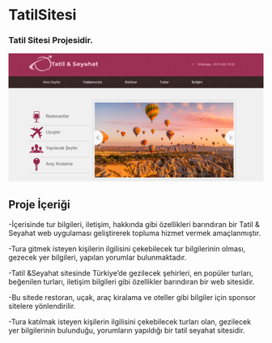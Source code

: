 # TatilSitesi
### Tatil Sitesi Projesidir.



![octocat](./resim.png)

## Proje İçeriği

  -İçerisinde tur bilgileri, iletişim, hakkında gibi özellikleri barındıran bir Tatil & Seyahat web uygulaması geliştirerek topluma hizmet vermek amaçlanmıştır.    
  
  -Tura gitmek isteyen kişilerin ilgilisini çekebilecek tur bilgilerinin olması, gezecek yer bilgileri, yapılan yorumlar bulunmaktadır.  
  
  -Tatil &Seyahat sitesinde Türkiye’de gezilecek şehirleri, en popüler turları, beğenilen turları, iletişim bilgileri gibi özellikler barındıran bir web sitesidir.
  
  -Bu sitede restoran, uçak, araç kiralama ve oteller gibi bilgiler için sponsor sitelere yönlendirilir.
  
  -Tura katılmak isteyen kişilerin ilgilisini çekebilecek turları olan, gezilecek yer bilgilerinin bulunduğu, yorumların yapıldığı bir tatil seyahat sitesidir.
